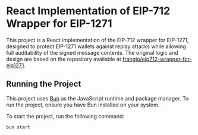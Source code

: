 # React Implementation of EIP-712 Wrapper for EIP-1271

This project is a React implementation of the EIP-712 wrapper for EIP-1271, designed to protect EIP-1271 wallets against replay attacks while allowing full auditability of the signed message contents. The original logic and design are based on the repository available at [frangio/eip712-wrapper-for-eip1271](https://github.com/frangio/eip712-wrapper-for-eip1271/).

## Running the Project

This project uses [Bun](https://bun.sh/) as the JavaScript runtime and package manager. To run the project, ensure you have Bun installed on your system.

To start the project, run the following command:
```bash
bun start

```
